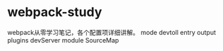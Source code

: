 # webpack-study
webpack从零学习笔记，各个配置项详细讲解。
mode
devtoll
entry
output
plugins
devServer
module
SourceMap
